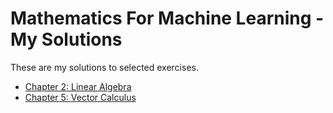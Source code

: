 # Mathematics For Machine Learning - My Solutions
These are my solutions to selected exercises.
- [Chapter 2: Linear Algebra](https://github.com/victored26/mathematics-for-machine-learning-my-solutions/blob/main/Chapter_2_Linear_Algebra.pdf)
- [Chapter 5: Vector Calculus](https://github.com/victored26/mathematics-for-machine-learning-my-solutions/blob/main/Chapter_5_Vector_Calculus.pdf)

